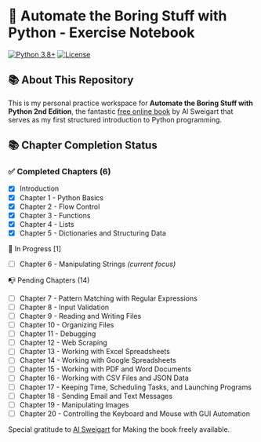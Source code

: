 # 🐍 Automate the Boring Stuff with Python - Exercise Notebook

[![Python 3.8+](https://img.shields.io/badge/Python-3.8%2B-blue?logo=python)](https://www.python.org/)
[![License](https://img.shields.io/badge/License-MIT-green)](LICENSE)

## 📚 About This Repository
This is my personal practice workspace for **Automate the Boring Stuff with Python 2nd Edition**, the fantastic [free online book](https://automatetheboringstuff.com/2e/) by Al Sweigart that serves as my first structured introduction to Python programming.

## 📚 Chapter Completion Status

### ✅ Completed Chapters (6)

- [x] Introduction
- [x] Chapter 1 - Python Basics
- [x] Chapter 2 - Flow Control
- [x] Chapter 3 - Functions
- [x] Chapter 4 - Lists
- [x] Chapter 5 - Dictionaries and Structuring Data

🔄 In Progress [1]

 - [ ] Chapter 6 - Manipulating Strings *(current focus)*

📭 Pending Chapters (14)

- [ ] Chapter 7 - Pattern Matching with Regular Expressions
- [ ] Chapter 8 - Input Validation
- [ ] Chapter 9 - Reading and Writing Files
- [ ] Chapter 10 - Organizing Files
- [ ] Chapter 11 - Debugging
- [ ] Chapter 12 - Web Scraping
- [ ] Chapter 13 - Working with Excel Spreadsheets
- [ ] Chapter 14 - Working with Google Spreadsheets
- [ ] Chapter 15 - Working with PDF and Word Documents
- [ ] Chapter 16 - Working with CSV Files and JSON Data
- [ ] Chapter 17 - Keeping Time, Scheduling Tasks, and Launching Programs
- [ ] Chapter 18 - Sending Email and Text Messages
- [ ] Chapter 19 - Manipulating Images
- [ ] Chapter 20 - Controlling the Keyboard and Mouse with GUI Automation

Special gratitude to [Al Sweigart](https://x.com/AlSweigart) for Making the book freely available.